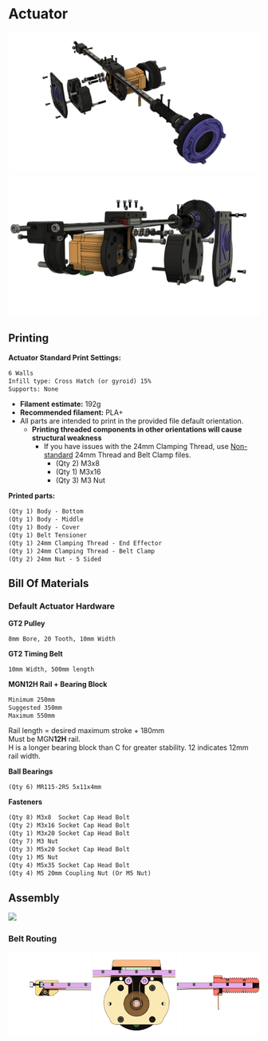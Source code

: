 # Actuator
![](_images/Exploded%20-%20Actuator%20Default.png)
![](_images/Exploded%20ALT%20-%20Actuator%20Default.png)

## Printing
**Actuator Standard Print Settings:**  

    6 Walls
    Infill type: Cross Hatch (or gyroid) 15%
    Supports: None
 - **Filament estimate:** 192g
 - **Recommended filament:** PLA+
 - All parts are intended to print in the provided file default orientation. 
   - **Printing threaded components in other orientations will cause structural weakness**
     - If you have issues with the 24mm Clamping Thread, use [Non-standard](Non-standard/) 24mm Thread and Belt Clamp files. 
       - (Qty 2) M3x8
       - (Qty 1) M3x16
       - (Qty 3) M3 Nut

**Printed parts:**

    (Qty 1) Body - Bottom
    (Qty 1) Body - Middle
    (Qty 1) Body - Cover
    (Qty 1) Belt Tensioner
    (Qty 1) 24mm Clamping Thread - End Effector
    (Qty 1) 24mm Clamping Thread - Belt Clamp
    (Qty 2) 24mm Nut - 5 Sided

<!-- ### [Additional Documentation](3030%20Extrusion%20Base/README.md)  -->

## Bill Of Materials

### Default Actuator Hardware
**GT2 Pulley** 

    8mm Bore, 20 Tooth, 10mm Width
**GT2 Timing Belt** 

    10mm Width, 500mm length
**MGN12H Rail + Bearing Block**

    Minimum 250mm
    Suggested 350mm
    Maximum 550mm

Rail length = desired maximum stroke + 180mm  
Must be MGN**12H** rail.  
H is a longer bearing block than C for greater stability. 12 indicates 12mm rail width.

**Ball Bearings**

    (Qty 6) MR115-2RS 5x11x4mm 

**Fasteners**  

    (Qty 8) M3x8  Socket Cap Head Bolt 
    (Qty 2) M3x16 Socket Cap Head Bolt 
    (Qty 1) M3x20 Socket Cap Head Bolt 
    (Qty 7) M3 Nut
    (Qty 3) M5x20 Socket Cap Head Bolt
    (Qty 1) M5 Nut
    (Qty 4) M5x35 Socket Cap Head Bolt 
    (Qty 4) M5 20mm Coupling Nut (Or M5 Nut)

## Assembly
![](_images/Exploded%20ALT%20-%20Actuator%20Default.gif)
    
### Belt Routing
<div style="display: flex; justify-content: space-between;">
  <img src="_images/Cut View - Belt Routing Rear.png" style="width: 33%; height: auto;" />
  <img src="_images/Cut View - Belt Routing Middle.png" style="width: 33%; height: auto;" />
  <img src="_images/Cut View - Belt Routing Front.png" style="width: 33%; height: auto;" />
</div>